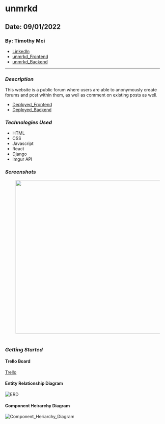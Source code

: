 # unmrkd

## Date: 09/01/2022

### By: Timothy Mei

- [LinkedIn](https://www.linkedin.com/in/timothymei/)
- [unmrkd_Frontend](https://github.com/timothymei327/FinstaHam)
- [unmrkd_Backend](https://github.com/timothymei327/FinstaHam_backend)

---

### _Description_

This website is a public forum where users are able to anonymously create forums and post within them, as well as comment on existing posts as well.

- [Deployed_Frontend](https://unmrkd.herokuapp.com/)
- [Deployed_Backend](https://unmrkd-backend.herokuapp.com/)

<!-- ## **_Getting Started_**

##### `Fork` and `Clone` the project, `npm install` dependencies in the root directory as well as in the `client` directory. Then, connect your mongoDB database via a connection string in a `.env` file on the backend.

##### Run `npm run dev` to spin up the backend server. Navigate to the client directory and run `npm start` to spin up the frontend. -->

### _Technologies Used_

- HTML
- CSS
- Javascript
- React
- Django
- Imgur API

### _Screenshots_

<div align="center">
  <pre>
    <img src="https://i.imgur.com/YBszQQF.png" height="500" />&nbsp;&nbsp;&nbsp;<img src="https://i.imgur.com/jFYwevj.jpg" height="500" />&nbsp;&nbsp;&nbsp;<img src="https://i.imgur.com/7IdfiHf.jpg" height="500" />&nbsp;&nbsp;&nbsp;
  </pre>
</div>

### _Getting Started_

#### Trello Board

[Trello](https://trello.com/b/y2PZS0xb/finstaham)

#### Entity Relationship Diagram

![ERD](https://i.imgur.com/54OUC60.png)

#### Component Heirarchy Diagram

![Component_Heriarchy_Diagram](https://i.imgur.com/L9UFU5s.png)
